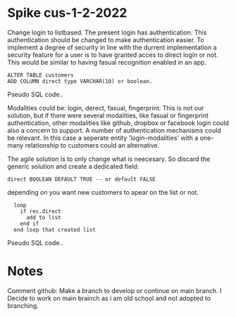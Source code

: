 # Spike cus-1-2-2022


Change login to listbased. The present login has authentication. This authentication should be changed to make authentication easier. To implement a degree of security in line with the durrent implementation a security feature for a user is to have granted acces to direct login or not. This would be similar to having fasual recognition enabled in an app.
```
ALTER TABLE customers
ADD COLUMN direct type VARCHAR(10) or boolean.
```
Pseudo SQL code..

Modalities could be: login, derect, fasual, fingerprint. This is not our solution, but if there were several modalities, like fasual or fingerprint authentication, other modalities like github, dropbox or facebook login could also a concern to support. A number of authentication mechanisms could be relevant. In this case a seperate entity 'login-modalities' with a one-many relationship to customers could an alternative. 

The agile solution is to only change what is neecesary. So discard the generic solution and create a dedicated field:
```
direct BOOLEAN DEFAULT TRUE -- or default FALSE
```
depending on you want new customers to apear on the list or not.
```
  loop
    if rec.direct
	  add to list
	end if
  end loop that created list
``` 
Pseudo SQL code..



# Notes
Comment github: Make a branch to develop or continue on main branch. 
I Decide to work on main brainch as i am old school and not adopted
to branching.
